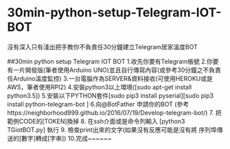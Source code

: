 # 30min-python-setup-Telegram-IOT-BOT
沒有深入只有淺出把手教你不負責任30分鐘建立Telegram居家溫度BOT


##30min python setup Telegram IOT BOT
1.收先你要有Telegram帳號
2.你要有一片開發版(筆者使用Arduino UNO)並且自行傳寫內容(或參考30分鐘之不負責任Arduino溫度監控)
3.一台電腦作為SERVER&資料接收(可使用HEROKU或是AWS，筆者使用RPI2)
4.安裝python3以上環境([sudo apt-get install python3.5])
5.安裝以下PYTHON套件[sudo pip3 install pyserial][sudo pip3 install python-telegram-bot ]
6.向@BotFather 申請你的BOT (參考https://neighborhood999.github.io/2016/07/19/Develop-telegram-bot/)
7. 把範例CODE的[TOKEN]換掉
8. 在ssh介面或是命令列輸入 [python3 TGiotBOT.py] 執行
9. 檢查print出來的文字(如果沒有反應可能是沒有將 序列埠傳送的[數字]轉成[字串])
10.完成~~~~~~


